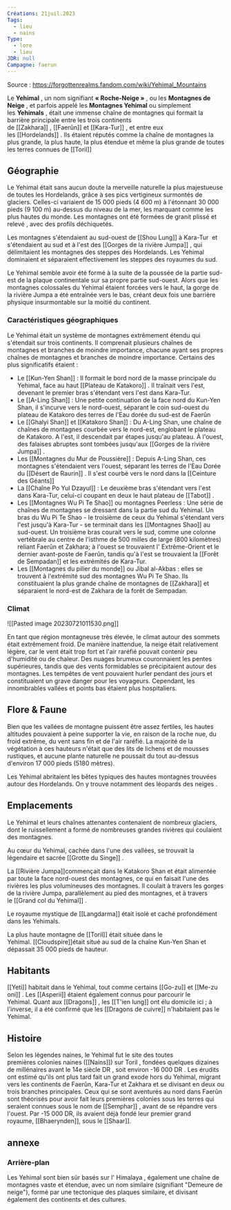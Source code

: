 ```yaml
---
Créations: 21juil.2023
Tags:
  - lieu
  - nains
Type:
  - lore
  - lieu
JDR: null
Campagne: faerun
---
```

Source : https://forgottenrealms.fandom.com/wiki/Yehimal_Mountains


Le **Yehimal** , un nom signifiant **« Roche-Neige »** , ou les **Montagnes de Neige** , et parfois appelé les **Montagnes Yehimal** ou simplement les **Yehimals** , était une immense chaîne de montagnes qui formait la barrière principale entre les trois continents de [[Zakhara]] , [[Faerûn]] et [[Kara-Tur]] , et entre eux les [[Hordelands]] . Ils étaient réputés comme la chaîne de montagnes la plus grande, la plus haute, la plus étendue et même la plus grande de toutes les terres connues de [[Toril]]

## Géographie

Le Yehimal était sans aucun doute la merveille naturelle la plus majestueuse de toutes les Hordelands, grâce à ses pics vertigineux surmontés de glaciers. Celles-ci variaient de 15 000 pieds (4 600 m) à l'étonnant 30 000 pieds (9 100 m) au-dessus du niveau de la mer, les marquant comme les plus hautes du monde. Les montagnes ont été formées de granit plissé et relevé , avec des profils déchiquetés.

Les montagnes s'étendaient au sud-ouest de [[Shou Lung]] à Kara-Tur  et s'étendaient au sud et à l'est des [[Gorges de la rivière Jumpa]] , qui délimitaient les montagnes des steppes des Hordelands. Les Yehimal dominaient et séparaient effectivement les steppes des royaumes du sud.

Le Yehimal semble avoir été formé à la suite de la poussée de la partie sud-est de la plaque continentale sur sa propre partie sud-ouest. Alors que les montagnes colossales du Yehimal étaient forcées vers le haut, la gorge de la rivière Jumpa a été entraînée vers le bas, créant deux fois une barrière physique insurmontable sur la moitié du continent.

### Caractéristiques géographiques

Le Yehimal était un système de montagnes extrêmement étendu qui s'étendait sur trois continents. Il comprenait plusieurs chaînes de montagnes et branches de moindre importance, chacune ayant ses propres chaînes de montagnes et branches de moindre importance. Certains des plus significatifs étaient : 

- Le [[Kun-Yen Shan]] : Il formait le bord nord de la masse principale du Yehimal, face au haut [[Plateau de Katakoro]] . Il traînait vers l'est, devenant le premier bras s'étendant vers l'est dans Kara-Tur. 
- Le [[A-Ling Shan]] : Une petite continuation de la face nord du Kun-Yen Shan, il s'incurve vers le nord-ouest, séparant le coin sud-ouest du plateau de Katakoro des terres de l'Eau dorée du sud-est de Faerûn
- Le [[Ghalyi Shan]] et [[Katakoro Shan]] : Du A-Ling Shan, une chaîne de chaînes de montagnes courbée vers le nord-est, englobant le plateau de Katakoro. A l'est, il descendait par étapes jusqu'au plateau. À l'ouest, des falaises abruptes sont tombées jusqu'aux [[Gorges de la rivière Jumpa]] .
- Les [[Montagnes du Mur de Poussière]] : Depuis A-Ling Shan, ces montagnes s'étendaient vers l'ouest, séparant les terres de l'Eau Dorée du [[Désert de Raurin]] . Il s'est courbé vers le nord dans la [[Ceinture des Géants]]
- La [[Chaîne Po Yul Dzayul]] : Le deuxième bras s'étendant vers l'est dans Kara-Tur, celui-ci coupant en deux le haut plateau de [[Tabot]] . 
- Les [[Montagnes Wu Pi Te Shao]] ou montagnes Peerless : Une série de chaînes de montagnes se dressant dans la partie sud du Yehimal. Un bras du Wu Pi Te Shao - le troisième de ceux du Yehimal s'étendant vers l'est jusqu'à Kara-Tur - se terminait dans les [[Montagnes Shao]] au sud-ouest. Un troisième bras courait vers le sud, comme une colonne vertébrale au centre de l'isthme de 500 milles de large (800 kilomètres) reliant Faerûn et Zakhara; à l'ouest se trouvaient l' Extrême-Orient et le dernier avant-poste de Faerûn, tandis qu'à l'est se trouvaient la [[Forêt de Sempadan]] et les extrémités de Kara-Tur. 
- Les [[Montagnes du pilier du monde]] ou Jibal al-Akbas : elles se trouvent à l'extrémité sud des montagnes Wu Pi Te Shao. Ils constituaient la plus grande chaîne de montagnes de [[Zakhara]] et séparaient le nord-est de Zakhara de la forêt de Sempadan. 

### Climat

![[Pasted image 20230721011530.png]]

En tant que région montagneuse très élevée, le climat autour des sommets était extrêmement froid. De manière inattendue, la neige était relativement légère, car le vent était trop fort et l'air raréfié pouvait contenir peu d'humidité ou de chaleur. Des nuages ​​brumeux couronnaient les pentes supérieures, tandis que des vents formidables se précipitaient autour des montagnes. Les tempêtes de vent pouvaient hurler pendant des jours et constituaient un grave danger pour les voyageurs. Cependant, les innombrables vallées et points bas étaient plus hospitaliers. 

## Flore & Faune

Bien que les vallées de montagne puissent être assez fertiles, les hautes altitudes pouvaient à peine supporter la vie, en raison de la roche nue, du froid extrême, du vent sans fin et de l'air raréfié. La majorité de la végétation à ces hauteurs n'était que des lits de lichens et de mousses rustiques, et aucune plante naturelle ne poussait du tout au-dessus d'environ 17 000 pieds (5180 mètres). 

Les Yehimal abritaient les bêtes typiques des hautes montagnes trouvées autour des Hordelands. On y trouve notamment des léopards des neiges . 

## Emplacements

Le Yehimal et leurs chaînes attenantes contenaient de nombreux glaciers, dont le ruissellement a formé de nombreuses grandes rivières qui coulaient des montagnes.

Au cœur du Yehimal, cachée dans l'une des vallées, se trouvait la légendaire et sacrée [[Grotte du Singe]] . 

La [[Rivière Jumpa]]commençait dans le Katakoro Shan et était alimentée par toute la face nord-ouest des montagnes, ce qui en faisait l'une des rivières les plus volumineuses des montagnes. Il coulait à travers les gorges de la rivière Jumpa, parallèlement au pied des montagnes, et à travers le [[Grand col du Yehimal]] . 

Le royaume mystique de [[Langdarma]] était isolé et caché profondément dans les Yehimals.

La plus haute montagne de [[Toril]] était située dans le Yehimal. [[Cloudspire]]était situé au sud de la chaîne Kun-Yen Shan et dépassait 35 000 pieds de hauteur.

## Habitants

[[Yeti]] habitait dans le Yehimal, tout comme certains [[Go-zu]] et [[Me-zu oni]] . Les [[Asperii]] étaient également connus pour parcourir le Yehimal. Quant aux [[Dragons]] , les [[T'ien lung]] ont élu domicile ici ; à l'inverse, il a été confirmé que les [[Dragons de cuivre]] n'habitaient pas le Yehimal.

## Histoire

Selon les légendes naines, le Yehimal fut le site des toutes premières colonies naines ([[Nains]]) sur Toril , fondées quelques dizaines de millénaires avant le 14e siècle DR , soit environ -16 000 DR . Les érudits ont estimé qu'ils ont plus tard fait un grand exode hors du Yehimal, migrant vers les continents de Faerûn, Kara-Tur et Zakhara et se divisant en deux ou trois branches principales. Ceux qui se sont aventurés au nord dans Faerûn sont théorisés pour avoir fait leurs premières colonies sous les terres qui seraient connues sous le nom de [[Semphar]] , avant de se répandre vers l'ouest. Par -15 000 DR, ils avaient déjà fondé leur premier grand royaume, [[Bhaerynden]], sous le [[Shaar]].

## annexe
### Arrière-plan

Les Yehimal sont bien sûr basés sur l' Himalaya , également une chaîne de montagnes vaste et étendue, avec un nom similaire (signifiant "Demeure de neige"), formé par une tectonique des plaques similaire, et divisant également des continents et des cultures.